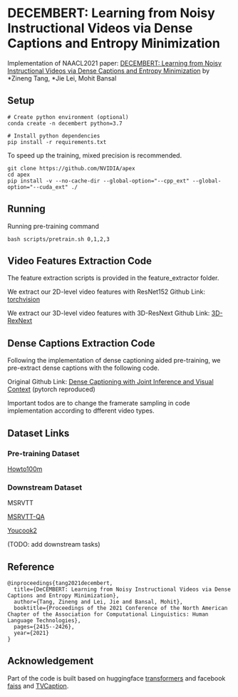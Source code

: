 # DECEMBERT: Learning from Noisy Instructional Videos via Dense Captions and Entropy Minimization

Implementation of NAACL2021 paper: [DECEMBERT: Learning from Noisy Instructional Videos via Dense Captions and Entropy Minimization](https://www.aclweb.org/anthology/2021.naacl-main.193/) by *Zineng Tang, *Jie Lei, Mohit Bansal

## Setup
```
# Create python environment (optional)
conda create -n decembert python=3.7

# Install python dependencies
pip install -r requirements.txt
```
To speed up the training, mixed precision is recommended. 
```
git clone https://github.com/NVIDIA/apex
cd apex
pip install -v --no-cache-dir --global-option="--cpp_ext" --global-option="--cuda_ext" ./
```

## Running
Running pre-training command
```
bash scripts/pretrain.sh 0,1,2,3
```

## Video Features Extraction Code

The feature extraction scripts is provided in the feature_extractor folder. 

We extract our 2D-level video features with ResNet152 
Github Link: [torchvision](https://github.com/pytorch/vision)

We extract our 3D-level video features with 3D-ResNext
Github Link: [3D-RexNext](https://github.com/kenshohara/3D-ResNets-PyTorch) 

## Dense Captions Extraction Code

Following the implementation of dense captioning aided pre-training, we pre-extract dense captions with the following code. 

Original Github Link: [Dense Captioning with Joint Inference and Visual Context](https://github.com/linjieyangsc/densecap) (pytorch reproduced)

Important todos are to change the framerate sampling in code implementation according to dfferent video types.

## Dataset Links

### Pre-training Dataset

[Howto100m](https://www.di.ens.fr/willow/research/howto100m/)

### Downstream Dataset

MSRVTT

[MSRVTT-QA](https://github.com/xudejing/video-question-answering)

[Youcook2](http://youcook2.eecs.umich.edu/)


(TODO: add downstream tasks)

## Reference
```
@inproceedings{tang2021decembert,
  title={DeCEMBERT: Learning from Noisy Instructional Videos via Dense Captions and Entropy Minimization},
  author={Tang, Zineng and Lei, Jie and Bansal, Mohit},
  booktitle={Proceedings of the 2021 Conference of the North American Chapter of the Association for Computational Linguistics: Human Language Technologies},
  pages={2415--2426},
  year={2021}
}
```

## Acknowledgement

Part of the code is built based on huggingface [transformers](https://github.com/huggingface/transformers) and facebook
[faiss](https://github.com/facebookresearch/faiss) and [TVCaption](https://github.com/jayleicn/TVCaption).
